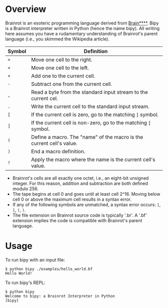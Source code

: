 # Overview

Brainrot is an esoteric programming language derived from
[Brain****](https://en.wikipedia.org/wiki/Brainfuck). Bipy is a Brainrot
interpreter written in Python (hence the name bipy). All writing here assumes
you have a rudamentary understanding of Brainrot's parent language (i.e., you
skimmed the Wikipedia article).

| Symbol | Definition                                                               |
|--------|--------------------------------------------------------------------------|
| `>`    | Move one cell to the right.                                              |
| `<`    | Move one cell to the left.                                               |
| `+`    | Add one to the current cell.                                             |
| `-`    | Subtract one from the current cell.                                      |
| `,`    | Read a byte from the standard input stream to the current cel.           |
| `.`    | Write the current cell to the standard input stream.                     |
| `[`    | If the current cell is zero, go to the matching `]` symbol.              |
| `]`    | If the current cell is non-zero, go to the matching `[` symbol.          |
| `(`    | Define a macro. The "name" of the macro is the current cell's value.     |
| `)`    | End a macro definition.                                                  |
| `!`    | Apply the macro where the name is the current cell's value.              |

* Brainrot's cells are all exactly one octet, i.e., an eight-bit unsigned
  integer. For this reason, addition and subtraction are both defined modulo
  256.
* The tape begins at cell 0 and goes until at least cell 2^16. Moving below
  cell 0 or above the maximum cell results in a syntax error.
* If any of the following symbols are unmatched, a syntax error occurs: `[`,
  `]`, `(`, `)`.
* The file extension on Brainrot source code is typically '.br'. A '.bf'
  extension implies the code is compatible with Brainrot's parent language.

# Usage

To run bipy with an input file:

```
$ python bipy ./examples/hello_world.bf
Hello World!
```

To run bipy's REPL:

```
$ python bipy
Welcome to bipy: a Brainrot Interpreter in Python
[bipy] 
```
